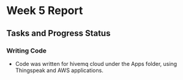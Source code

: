 # Week 5 Report

## Tasks and Progress Status

### Writing Code
- Code was written for hivemq cloud under the Apps folder, using Thingspeak and AWS applications.
